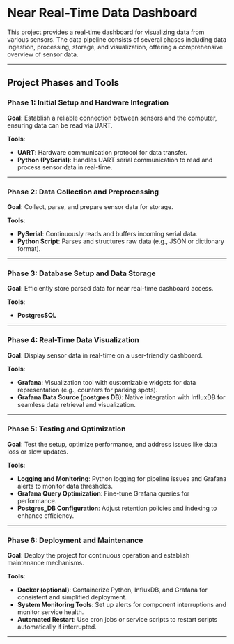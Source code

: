 # Near Real-Time Data Dashboard

This project provides a real-time dashboard for visualizing data from various sensors. The data pipeline consists of several phases including data ingestion, processing, storage, and visualization, offering a comprehensive overview of sensor data.

---

## Project Phases and Tools

### Phase 1: Initial Setup and Hardware Integration
**Goal**: Establish a reliable connection between sensors and the computer, ensuring data can be read via UART.

**Tools**:
- **UART**: Hardware communication protocol for data transfer.
- **Python (PySerial)**: Handles UART serial communication to read and process sensor data in real-time.

---

### Phase 2: Data Collection and Preprocessing
**Goal**: Collect, parse, and prepare sensor data for storage.

**Tools**:
- **PySerial**: Continuously reads and buffers incoming serial data.
- **Python Script**: Parses and structures raw data (e.g., JSON or dictionary format).

---

### Phase 3: Database Setup and Data Storage
**Goal**: Efficiently store parsed data for near real-time dashboard access.

**Tools**:
- **PostgresSQL**
---

### Phase 4: Real-Time Data Visualization
**Goal**: Display sensor data in real-time on a user-friendly dashboard.

**Tools**:
- **Grafana**: Visualization tool with customizable widgets for data representation (e.g., counters for parking spots).
- **Grafana Data Source (postgres DB)**: Native integration with InfluxDB for seamless data retrieval and visualization.

---

### Phase 5: Testing and Optimization
**Goal**: Test the setup, optimize performance, and address issues like data loss or slow updates.

**Tools**:
- **Logging and Monitoring**: Python logging for pipeline issues and Grafana alerts to monitor data thresholds.
- **Grafana Query Optimization**: Fine-tune Grafana queries for performance.
- **Postgres_DB Configuration**: Adjust retention policies and indexing to enhance efficiency.

---

### Phase 6: Deployment and Maintenance
**Goal**: Deploy the project for continuous operation and establish maintenance mechanisms.

**Tools**:
- **Docker (optional)**: Containerize Python, InfluxDB, and Grafana for consistent and simplified deployment.
- **System Monitoring Tools**: Set up alerts for component interruptions and monitor service health.
- **Automated Restart**: Use cron jobs or service scripts to restart scripts automatically if interrupted.

---
